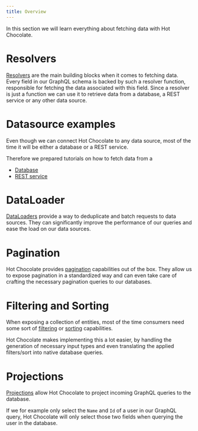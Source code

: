 ```yaml
---
title: Overview
---
```


In this section we will learn everything about fetching data with Hot Chocolate.

# Resolvers

[Resolvers](/docs/hotchocolate/fetching-data/resolvers) are the main building blocks when it comes to fetching data. Every field in our GraphQL schema is backed by such a resolver function, responsible for fetching the data associated with this field. Since a resolver is just a function we can use it to retrieve data from a database, a REST service or any other data source.

# Datasource examples

Even though we can connect Hot Chocolate to any data source, most of the time it will be either a database or a REST service.

Therefore we prepared tutorials on how to fetch data from a

- [Database](/docs/hotchocolate/fetching-data/fetching-from-databases)
- [REST service](/docs/hotchocolate/fetching-data/fetching-from-rest)

# DataLoader

[DataLoaders](/docs/hotchocolate/fetching-data/dataloader) provide a way to deduplicate and batch requests to data sources. They can significantly improve the performance of our queries and ease the load on our data sources.

# Pagination

Hot Chocolate provides [pagination](/docs/hotchocolate/fetching-data/dataloader) capabilities out of the box. They allow us to expose pagination in a standardized way and can even take care of crafting the necessary pagination queries to our databases.

# Filtering and Sorting

When exposing a collection of entities, most of the time consumers need some sort of [filtering](/docs/hotchocolate/fetching-data/filtering) or [sorting](/docs/hotchocolate/fetching-data/sorting) capabilities.

Hot Chocolate makes implementing this a lot easier, by handling the generation of necessary input types and even translating the applied filters/sort into native database queries.

# Projections

[Projections](/docs/hotchocolate/fetching-data/projections) allow Hot Chocolate to project incoming GraphQL queries to the database.

If we for example only select the `Name` and `Id` of a user in our GraphQL query, Hot Chocolate will only select those two fields when querying the user in the database.
